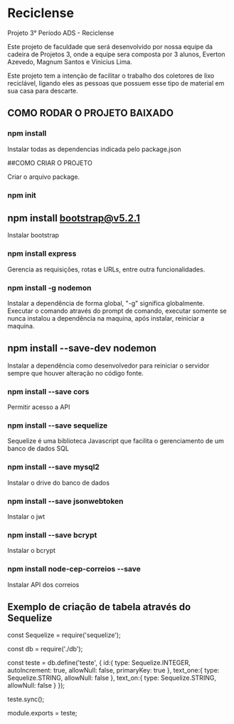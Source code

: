 # Reciclense
Projeto 3° Período ADS -  Reciclense

Este projeto de faculdade que será desenvolvido por nossa equipe da cadeira de Projetos 3, 
onde a equipe sera composta por 3 alunos, Everton Azevedo, Magnum Santos e Vinicius Lima.

Este projeto tem a intenção de facilitar o trabalho dos coletores de lixo reciclável, 
ligando eles as pessoas que possuem esse tipo de material em sua casa para descarte.

## COMO RODAR O PROJETO BAIXADO

### npm install
Instalar todas as dependencias indicada pelo package.json

##COMO CRIAR O PROJETO

Criar o arquivo package.
### npm init

## npm install bootstrap@v5.2.1
Instalar bootstrap

### npm install express
Gerencia as requisições, rotas e URLs, entre outra funcionalidades.

### npm install -g nodemon
Instalar a dependência de forma global, "-g" significa globalmente. Executar o comando através do prompt de comando, executar somente se nunca instalou a dependência na maquina, após instalar, reiniciar a maquina.

## npm install --save-dev nodemon
Instalar a dependência como desenvolvedor para reiniciar o servidor sempre que houver alteração no código fonte.

### npm install --save cors
Permitir acesso a API

### npm install --save sequelize
Sequelize é uma biblioteca Javascript que facilita o gerenciamento de um banco de dados SQL

### npm install --save mysql2
Instalar o drive do banco de dados

### npm install --save jsonwebtoken 
Instalar o jwt

### npm install --save bcrypt 
Instalar o bcrypt

### npm install node-cep-correios --save
Instalar API dos correios

## Exemplo de criação de tabela através do Sequelize
const Sequelize = require('sequelize');

const db = require('./db');

const teste = db.define('teste', {
    id:{
        type: Sequelize.INTEGER,
        autoIncrement: true,
        allowNull: false,
        primaryKey: true
    },
    text_one:{
        type: Sequelize.STRING,
        allowNull: false
    },
    text_on:{
        type: Sequelize.STRING,
        allowNull: false
    }
});

teste.sync();

module.exports = teste;